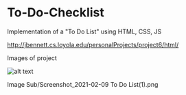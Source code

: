 # To-Do-Checklist

Implementation of a "To Do List" using HTML, CSS, JS

http://jbennett.cs.loyola.edu/personalProjects/project6/html/

Images of project 

![alt text](https://github.com/jdbennett94/To-Do-Checklist/Image-Sub/Screenshot_2021-02-09-To-Do-List(1).png)

Image Sub/Screenshot_2021-02-09 To Do List(1).png




